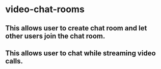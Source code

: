 # video-chat-rooms
## This allows user to create chat room and let other users join the chat room.
## This allows user to chat while streaming video calls. 
